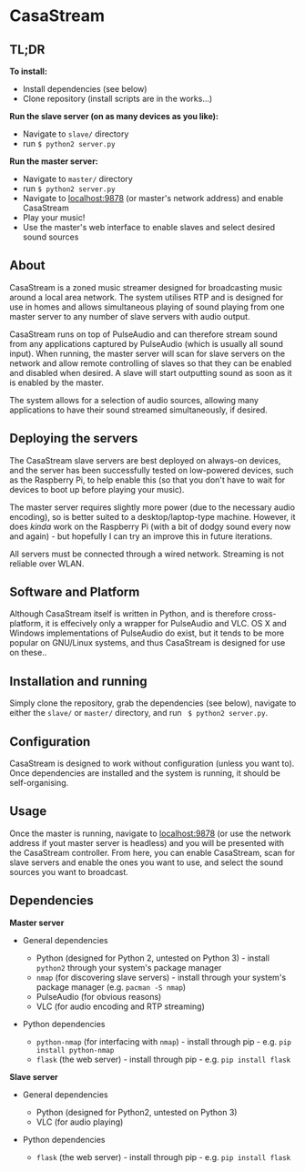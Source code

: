 CasaStream
=================


TL;DR
------

**To install:**
* Install dependencies (see below)
* Clone repository (install scripts are in the works...)

**Run the slave server (on as many devices as you like):**
* Navigate to `slave/` directory
* run `$ python2 server.py`

**Run the master server:**
* Navigate to `master/` directory
* run `$ python2 server.py`
* Navigate to [localhost:9878](http://localhost:9878) (or master's network address) and enable CasaStream
* Play your music!
* Use the master's web interface to enable slaves and select desired sound sources



About
------

CasaStream is a zoned music streamer designed for broadcasting music around a local area network. The system utilises RTP and is designed for use in homes and allows simultaneous playing of sound playing from one master server to any number of slave servers with audio output.

CasaStream runs on top of PulseAudio and can therefore stream sound from any applications captured by PulseAudio (which is usually all sound input). When running, the master server will scan for slave servers on the network and allow remote controlling of slaves so that they can be enabled and disabled when desired. A slave will start outputting sound as soon as it is enabled by the master.

The system allows for a selection of audio sources, allowing many applications to have their sound streamed simultaneously, if desired.



Deploying the servers
------------------------

The CasaStream slave servers are best deployed on always-on devices, and the server has been successfully tested on low-powered devices, such as the Raspberry Pi, to help enable this (so that you don't have to wait for devices to boot up before playing your music).

The master server requires slightly more power (due to the necessary audio encoding), so is better suited to a desktop/laptop-type machine. However, it does *kinda* work on the Raspberry Pi (with a bit of dodgy sound every now and again) - but hopefully I can try an improve this in future iterations.

All servers must be connected through a wired network. Streaming is not reliable over WLAN.




Software and Platform
----------------------

Although CasaStream itself is written in Python, and is therefore cross-platform, it is effecively only a wrapper for PulseAudio and VLC. OS X and Windows implementations of PulseAudio do exist, but it tends to be more popular on GNU/Linux systems, and thus CasaStream is designed for use on these..



Installation and running
--------------------------

Simply clone the repository, grab the dependencies (see below), navigate to either the `slave/` or `master/` directory, and run ` $ python2 server.py`.



Configuration
---------------

CasaStream is designed to work without configuration (unless you want to). Once dependencies are installed and the system is running, it should be self-organising.



Usage
------

Once the master is running, navigate to [localhost:9878](http://localhost:9878) (or use the network address if yout master server is headless) and you will be presented with the CasaStream controller. From here, you can enable CasaStream, scan for slave servers and enable the ones you want to use, and select the sound sources you want to broadcast.



Dependencies
--------------

**Master server**

* General dependencies
    * Python (designed for Python 2, untested on Python 3) - install `python2` through your system's package manager
    * `nmap` (for discovering slave servers) - install through your system's package manager (e.g. `pacman -S nmap`)
    * PulseAudio (for obvious reasons)
    * VLC (for audio encoding and RTP streaming)


* Python dependencies
    * `python-nmap` (for interfacing with `nmap`) - install through pip - e.g. `pip install python-nmap`
    * `flask` (the web server) - install through pip - e.g. `pip install flask`


**Slave server**

* General dependencies
    * Python (designed for Python2, untested on Python 3)
    * VLC (for audio playing)

* Python dependencies
    * `flask` (the web server) - install through pip - e.g. `pip install flask`
